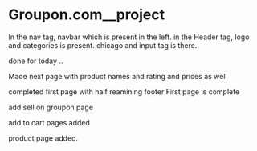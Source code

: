 # Groupon.com__project
In the nav tag, navbar which is present in the left.
in the Header tag, logo and categories is present.
chicago and input tag is there..

done for today ..

Made next page with product names and rating and prices as well

completed first page with half reamining footer
First page is complete

add sell on groupon page 

add to cart pages added

product page added.



